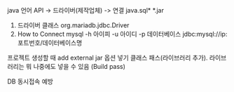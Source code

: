 java 언어
API         -> 드라이버(제작업체) -> 연결
java.sql*       *.jar

1. 드라이버 클래스
    org.mariadb.jdbc.Driver
2. How to Connect
    mysql -h 아이피 -u 아이디 -p 데이터베이스
    jdbc:mysql://ip:포트번호/데이터베이스명 

프로젝트 생성할 때 add external jar 옵션 넣기
클래스 패스(라이브러리 추가). 라이브러리는 뭐 나중에도 넣을 수 있음
(Build pass)

DB 동시접속 예방